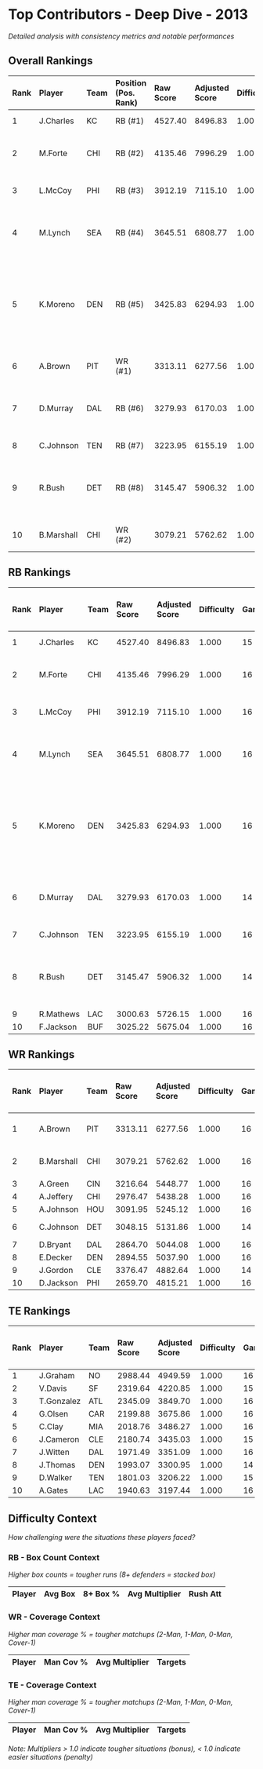 # Top Contributors - Deep Dive - 2013

*Detailed analysis with consistency metrics and notable performances*

## Overall Rankings

| Rank | Player     | Team | Position (Pos. Rank) | Raw Score | Adjusted Score | Difficulty | Games | Avg/Game | Typical | Consistency | Floor | Ceiling | Peak   | Trend      | Notable Games                                |
| :----| :----------| :----| :--------------------| :---------| :--------------| :----------| :-----| :--------| :-------| :-----------| :-----| :-------| :------| :----------| :--------------------------------------------|
| 1    | J.Charles  | KC   | RB (#1)              | 4527.40   | 8496.83        | 1.000      | 15    | 566.46   | 532.66  | 6/3/6       | 471.3 | 680.4   | 897.77 | Decreasing | Wk 15 (vs LV)                                |
| 2    | M.Forte    | CHI  | RB (#2)              | 4135.46   | 7996.29        | 1.000      | 16    | 499.77   | 503.26  | 8/2/6       | 415.7 | 579.3   | 773.28 | Decreasing | Wk 17 (vs GB), Wk 9 (vs GB)                  |
| 3    | L.McCoy    | PHI  | RB (#3)              | 3912.19   | 7115.10        | 1.000      | 16    | 444.69   | 432.08  | 8/2/6       | 350.6 | 485.9   | 897.50 | Increasing | Wk 14 (vs DET)                               |
| 4    | M.Lynch    | SEA  | RB (#4)              | 3645.51   | 6808.77        | 1.000      | 16    | 425.55   | 448.10  | 8/3/5       | 292.2 | 519.9   | 741.94 | Increasing | Wk 6 (vs TEN), Wk 2 (vs SF)                  |
| 5    | K.Moreno   | DEN  | RB (#5)              | 3425.83   | 6294.93        | 1.000      | 16    | 393.43   | 353.92  | 8/0/8       | 278.7 | 517.4   | 695.49 | Stable     | Wk 5 (vs DAL), Wk 6 (vs JAX), Wk 14 (vs TEN) |
| 6    | A.Brown    | PIT  | WR (#1)              | 3313.11   | 6277.56        | 1.000      | 16    | 392.35   | 386.01  | 8/4/4       | 334.3 | 423.2   | 587.97 | Increasing | Wk 11 (vs DET)                               |
| 7    | D.Murray   | DAL  | RB (#6)              | 3279.93   | 6170.03        | 1.000      | 14    | 440.72   | 421.80  | 6/2/6       | 329.1 | 566.2   | 777.32 | Stable     | Wk 13 (vs LV), Wk 16 (vs WAS)                |
| 8    | C.Johnson  | TEN  | RB (#7)              | 3223.95   | 6155.19        | 1.000      | 16    | 384.70   | 378.39  | 8/3/5       | 281.8 | 465.6   | 665.35 | Increasing | Wk 9 (vs LA)                                 |
| 9    | R.Bush     | DET  | RB (#8)              | 3145.47   | 5906.32        | 1.000      | 14    | 421.88   | 400.75  | 6/2/6       | 305.3 | 574.4   | 604.43 | Decreasing | Wk 6 (vs CLE), Wk 8 (vs DAL)                 |
| 10   | B.Marshall | CHI  | WR (#2)              | 3079.21   | 5762.62        | 1.000      | 16    | 360.16   | 355.70  | 8/0/8       | 256.5 | 470.4   | 570.19 | Stable     | Wk 10 (vs DET)                               |

## RB Rankings

| Rank | Player    | Team | Raw Score | Adjusted Score | Difficulty | Games | Avg/Game | Typical | Consistency | Floor | Ceiling | Peak   | Trend      | Notable Games (>150% Typical)                |
| :----| :---------| :----| :---------| :--------------| :----------| :-----| :--------| :-------| :-----------| :-----| :-------| :------| :----------| :--------------------------------------------|
| 1    | J.Charles | KC   | 4527.40   | 8496.83        | 1.000      | 15    | 566.46   | 532.66  | 6/3/6       | 471.3 | 680.4   | 897.77 | Decreasing | Wk 15 (vs LV)                                |
| 2    | M.Forte   | CHI  | 4135.46   | 7996.29        | 1.000      | 16    | 499.77   | 503.26  | 8/2/6       | 415.7 | 579.3   | 773.28 | Decreasing | Wk 17 (vs GB), Wk 9 (vs GB)                  |
| 3    | L.McCoy   | PHI  | 3912.19   | 7115.10        | 1.000      | 16    | 444.69   | 432.08  | 8/2/6       | 350.6 | 485.9   | 897.50 | Increasing | Wk 14 (vs DET)                               |
| 4    | M.Lynch   | SEA  | 3645.51   | 6808.77        | 1.000      | 16    | 425.55   | 448.10  | 8/3/5       | 292.2 | 519.9   | 741.94 | Increasing | Wk 6 (vs TEN), Wk 2 (vs SF)                  |
| 5    | K.Moreno  | DEN  | 3425.83   | 6294.93        | 1.000      | 16    | 393.43   | 353.92  | 8/0/8       | 278.7 | 517.4   | 695.49 | Stable     | Wk 5 (vs DAL), Wk 6 (vs JAX), Wk 14 (vs TEN) |
| 6    | D.Murray  | DAL  | 3279.93   | 6170.03        | 1.000      | 14    | 440.72   | 421.80  | 6/2/6       | 329.1 | 566.2   | 777.32 | Stable     | Wk 13 (vs LV), Wk 16 (vs WAS)                |
| 7    | C.Johnson | TEN  | 3223.95   | 6155.19        | 1.000      | 16    | 384.70   | 378.39  | 8/3/5       | 281.8 | 465.6   | 665.35 | Increasing | Wk 9 (vs LA)                                 |
| 8    | R.Bush    | DET  | 3145.47   | 5906.32        | 1.000      | 14    | 421.88   | 400.75  | 6/2/6       | 305.3 | 574.4   | 604.43 | Decreasing | Wk 6 (vs CLE), Wk 8 (vs DAL)                 |
| 9    | R.Mathews | LAC  | 3000.63   | 5726.15        | 1.000      | 16    | 357.88   | 375.06  | 6/3/7       | 274.5 | 454.1   | 555.90 | Increasing |                                              |
| 10   | F.Jackson | BUF  | 3025.22   | 5675.04        | 1.000      | 16    | 354.69   | 364.06  | 8/3/5       | 261.5 | 419.9   | 621.42 | Decreasing |                                              |

## WR Rankings

| Rank | Player     | Team | Raw Score | Adjusted Score | Difficulty | Games | Avg/Game | Typical | Consistency | Floor | Ceiling | Peak   | Trend      | Notable Games (>150% Typical) |
| :----| :----------| :----| :---------| :--------------| :----------| :-----| :--------| :-------| :-----------| :-----| :-------| :------| :----------| :-----------------------------|
| 1    | A.Brown    | PIT  | 3313.11   | 6277.56        | 1.000      | 16    | 392.35   | 386.01  | 8/4/4       | 334.3 | 423.2   | 587.97 | Increasing | Wk 11 (vs DET)                |
| 2    | B.Marshall | CHI  | 3079.21   | 5762.62        | 1.000      | 16    | 360.16   | 355.70  | 8/0/8       | 256.5 | 470.4   | 570.19 | Stable     | Wk 10 (vs DET)                |
| 3    | A.Green    | CIN  | 3216.64   | 5448.77        | 1.000      | 16    | 340.55   | 326.46  | 8/3/5       | 303.7 | 363.9   | 611.90 | Stable     |                               |
| 4    | A.Jeffery  | CHI  | 2976.47   | 5438.28        | 1.000      | 16    | 339.89   | 333.41  | 8/2/6       | 225.7 | 379.9   | 715.55 | Stable     |                               |
| 5    | A.Johnson  | HOU  | 3091.95   | 5245.12        | 1.000      | 16    | 327.82   | 332.75  | 8/0/8       | 199.1 | 408.9   | 811.52 | Stable     |                               |
| 6    | C.Johnson  | DET  | 3048.15   | 5131.86        | 1.000      | 14    | 366.56   | 352.00  | 6/3/5       | 139.4 | 465.2   | 751.95 | Stable     | Wk 9 (vs LA)                  |
| 7    | D.Bryant   | DAL  | 2864.70   | 5044.08        | 1.000      | 16    | 315.25   | 345.39  | 9/3/4       | 172.2 | 371.2   | 612.47 | Stable     |                               |
| 8    | E.Decker   | DEN  | 2894.55   | 5037.90        | 1.000      | 16    | 314.87   | 228.56  | 7/2/7       | 154.3 | 398.5   | 844.72 | Decreasing |                               |
| 9    | J.Gordon   | CLE  | 3376.47   | 4882.64        | 1.000      | 14    | 348.76   | 328.30  | 6/1/7       | 214.7 | 451.0   | 816.36 | Increasing |                               |
| 10   | D.Jackson  | PHI  | 2659.70   | 4815.21        | 1.000      | 16    | 300.95   | 277.15  | 8/1/7       | 152.5 | 447.2   | 528.78 | Decreasing |                               |

## TE Rankings

| Rank | Player     | Team | Raw Score | Adjusted Score | Difficulty | Games | Avg/Game | Typical | Consistency | Floor | Ceiling | Peak   | Trend      | Notable Games (>150% Typical) |
| :----| :----------| :----| :---------| :--------------| :----------| :-----| :--------| :-------| :-----------| :-----| :-------| :------| :----------| :-----------------------------|
| 1    | J.Graham   | NO   | 2988.44   | 4949.59        | 1.000      | 16    | 309.35   | 303.06  | 8/1/7       | 236.6 | 381.9   | 584.09 | Decreasing |                               |
| 2    | V.Davis    | SF   | 2319.64   | 4220.85        | 1.000      | 15    | 281.39   | 255.81  | 6/3/6       | 208.9 | 349.3   | 690.43 | Stable     |                               |
| 3    | T.Gonzalez | ATL  | 2345.09   | 3849.70        | 1.000      | 16    | 240.61   | 184.57  | 5/4/7       | 122.5 | 309.3   | 672.30 | Stable     |                               |
| 4    | G.Olsen    | CAR  | 2199.88   | 3675.86        | 1.000      | 16    | 229.74   | 235.41  | 7/2/7       | 172.8 | 273.8   | 440.62 | Increasing |                               |
| 5    | C.Clay     | MIA  | 2018.76   | 3486.27        | 1.000      | 16    | 217.89   | 172.88  | 8/0/8       | 141.9 | 261.2   | 580.75 | Decreasing |                               |
| 6    | J.Cameron  | CLE  | 2180.74   | 3435.03        | 1.000      | 15    | 229.00   | 190.46  | 6/1/8       | 155.7 | 401.7   | 498.02 | Decreasing |                               |
| 7    | J.Witten   | DAL  | 1971.49   | 3351.09        | 1.000      | 16    | 209.44   | 148.68  | 8/2/6       | 125.1 | 329.2   | 446.06 | Increasing |                               |
| 8    | J.Thomas   | DEN  | 1993.07   | 3300.95        | 1.000      | 14    | 235.78   | 241.81  | 5/1/8       | 154.4 | 273.1   | 515.38 | Stable     |                               |
| 9    | D.Walker   | TEN  | 1801.03   | 3206.22        | 1.000      | 15    | 213.75   | 206.93  | 7/3/5       | 164.4 | 299.5   | 436.31 | Stable     |                               |
| 10   | A.Gates    | LAC  | 1940.63   | 3197.44        | 1.000      | 16    | 199.84   | 183.09  | 6/2/8       | 155.5 | 211.7   | 409.70 | Decreasing |                               |

## Difficulty Context

*How challenging were the situations these players faced?*

### RB - Box Count Context

*Higher box counts = tougher runs (8+ defenders = stacked box)*

| Player | Avg Box | 8+ Box % | Avg Multiplier | Rush Att |
| :------| :-------| :--------| :--------------| :--------|

### WR - Coverage Context

*Higher man coverage % = tougher matchups (2-Man, 1-Man, 0-Man, Cover-1)*

| Player | Man Cov % | Avg Multiplier | Targets |
| :------| :---------| :--------------| :-------|

### TE - Coverage Context

*Higher man coverage % = tougher matchups (2-Man, 1-Man, 0-Man, Cover-1)*

| Player | Man Cov % | Avg Multiplier | Targets |
| :------| :---------| :--------------| :-------|

*Note: Multipliers > 1.0 indicate tougher situations (bonus), < 1.0 indicate easier situations (penalty)*

